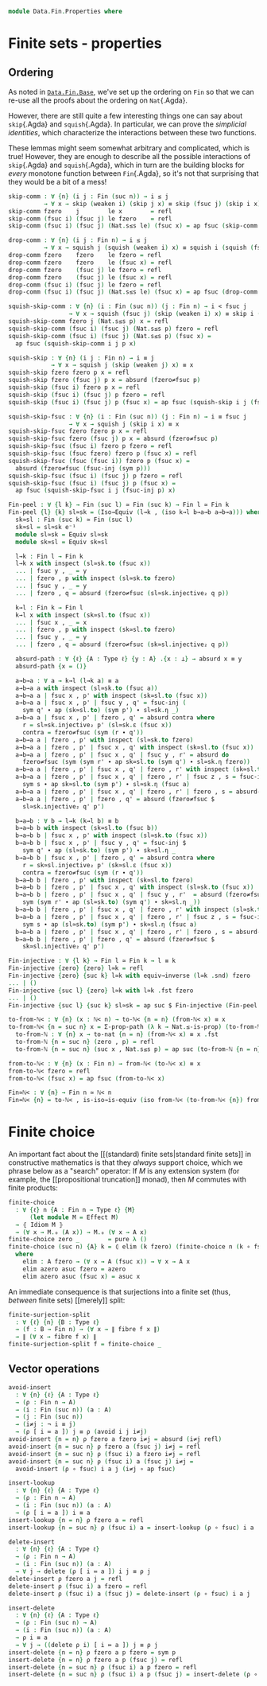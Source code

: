 <!--
```agda
open import 1Lab.Prelude

open import Data.Fin.Base

import Data.Nat.Order as Nat
import Data.Nat.Base as Nat
```
-->

```agda
module Data.Fin.Properties where

```

# Finite sets - properties

## Ordering

As noted in [`Data.Fin.Base`], we've set up the ordering on `Fin` so that
we can re-use all the proofs about the ordering on `Nat`{.Agda}.

[`Data.Fin.Base`]: Data.Fin.Base.html

However, there are still quite a few interesting things one can say about
`skip`{.Agda} and `squish`{.Agda}. In particular, we can prove the
*simplicial identities*, which characterize the interactions between
these two functions.

These lemmas might seem somewhat arbitrary and complicated, which
is true! However, they are enough to describe all the possible
interactions of `skip`{.Agda} and `squish`{.Agda}, which in turn
are the building blocks for _every_ monotone function between
`Fin`{.Agda}, so it's not that surprising that they would be a bit
of a mess!

<!-- [TODO: Reed M, 23/02/2022] Link to Simplicial Sets Stuff -->

```agda
skip-comm : ∀ {n} (i j : Fin (suc n)) → i ≤ j
          → ∀ x → skip (weaken i) (skip j x) ≡ skip (fsuc j) (skip i x)
skip-comm fzero    j        le x        = refl
skip-comm (fsuc i) (fsuc j) le fzero    = refl
skip-comm (fsuc i) (fsuc j) (Nat.s≤s le) (fsuc x) = ap fsuc (skip-comm i j le x)

drop-comm : ∀ {n} (i j : Fin n) → i ≤ j
          → ∀ x → squish j (squish (weaken i) x) ≡ squish i (squish (fsuc j) x)
drop-comm fzero    fzero    le fzero = refl
drop-comm fzero    fzero    le (fsuc x) = refl
drop-comm fzero    (fsuc j) le fzero = refl
drop-comm fzero    (fsuc j) le (fsuc x) = refl
drop-comm (fsuc i) (fsuc j) le fzero = refl
drop-comm (fsuc i) (fsuc j) (Nat.s≤s le) (fsuc x) = ap fsuc (drop-comm i j le x)

squish-skip-comm : ∀ {n} (i : Fin (suc n)) (j : Fin n) → i < fsuc j
                 → ∀ x → squish (fsuc j) (skip (weaken i) x) ≡ skip i (squish j x)
squish-skip-comm fzero j (Nat.s≤s p) x = refl
squish-skip-comm (fsuc i) (fsuc j) (Nat.s≤s p) fzero = refl
squish-skip-comm (fsuc i) (fsuc j) (Nat.s≤s p) (fsuc x) =
  ap fsuc (squish-skip-comm i j p x)

squish-skip : ∀ {n} (i j : Fin n) → i ≡ j
            → ∀ x → squish j (skip (weaken j) x) ≡ x
squish-skip fzero fzero p x = refl
squish-skip fzero (fsuc j) p x = absurd (fzero≠fsuc p)
squish-skip (fsuc i) fzero p x = refl
squish-skip (fsuc i) (fsuc j) p fzero = refl
squish-skip (fsuc i) (fsuc j) p (fsuc x) = ap fsuc (squish-skip i j (fsuc-inj p) x)

squish-skip-fsuc : ∀ {n} (i : Fin (suc n)) (j : Fin n) → i ≡ fsuc j
                 → ∀ x → squish j (skip i x) ≡ x
squish-skip-fsuc fzero fzero p x = refl
squish-skip-fsuc fzero (fsuc j) p x = absurd (fzero≠fsuc p)
squish-skip-fsuc (fsuc i) fzero p fzero = refl
squish-skip-fsuc (fsuc fzero) fzero p (fsuc x) = refl
squish-skip-fsuc (fsuc (fsuc i)) fzero p (fsuc x) =
  absurd (fzero≠fsuc (fsuc-inj (sym p)))
squish-skip-fsuc (fsuc i) (fsuc j) p fzero = refl
squish-skip-fsuc (fsuc i) (fsuc j) p (fsuc x) =
  ap fsuc (squish-skip-fsuc i j (fsuc-inj p) x)

Fin-peel : ∀ {l k} → Fin (suc l) ≃ Fin (suc k) → Fin l ≃ Fin k
Fin-peel {l} {k} sl≃sk = (Iso→Equiv (l→k , (iso k→l b→a→b a→b→a))) where
  sk≃sl : Fin (suc k) ≃ Fin (suc l)
  sk≃sl = sl≃sk e⁻¹
  module sl≃sk = Equiv sl≃sk
  module sk≃sl = Equiv sk≃sl

  l→k : Fin l → Fin k
  l→k x with inspect (sl≃sk.to (fsuc x))
  ... | fsuc y , _ = y
  ... | fzero , p with inspect (sl≃sk.to fzero)
  ... | fsuc y , _ = y
  ... | fzero , q = absurd (fzero≠fsuc (sl≃sk.injective₂ q p))

  k→l : Fin k → Fin l
  k→l x with inspect (sk≃sl.to (fsuc x))
  ... | fsuc x , _ = x
  ... | fzero , p with inspect (sk≃sl.to fzero)
  ... | fsuc y , _ = y
  ... | fzero , q = absurd (fzero≠fsuc (sk≃sl.injective₂ q p))

  absurd-path : ∀ {ℓ} {A : Type ℓ} {y : A} .{x : ⊥} → absurd x ≡ y
  absurd-path {x = ()}

  a→b→a : ∀ a → k→l (l→k a) ≡ a
  a→b→a a with inspect (sl≃sk.to (fsuc a))
  a→b→a a | fsuc x , p' with inspect (sk≃sl.to (fsuc x))
  a→b→a a | fsuc x , p' | fsuc y , q' = fsuc-inj (
    sym q' ∙ ap (sk≃sl.to) (sym p') ∙ sl≃sk.η _)
  a→b→a a | fsuc x , p' | fzero , q' = absurd contra where
    r = sl≃sk.injective₂ p' (sl≃sk.ε (fsuc x))
    contra = fzero≠fsuc (sym (r ∙ q'))
  a→b→a a | fzero , p' with inspect (sl≃sk.to fzero)
  a→b→a a | fzero , p' | fsuc x , q' with inspect (sk≃sl.to (fsuc x))
  a→b→a a | fzero , p' | fsuc x , q' | fsuc y , r' = absurd do
    fzero≠fsuc (sym (sym r' ∙ ap sk≃sl.to (sym q') ∙ sl≃sk.η fzero))
  a→b→a a | fzero , p' | fsuc x , q' | fzero , r' with inspect (sk≃sl.to fzero)
  a→b→a a | fzero , p' | fsuc x , q' | fzero , r' | fsuc z , s = fsuc-inj $
    sym s ∙ ap sk≃sl.to (sym p') ∙ sl≃sk.η (fsuc a)
  a→b→a a | fzero , p' | fsuc x , q' | fzero , r' | fzero , s = absurd-path
  a→b→a a | fzero , p' | fzero , q' = absurd (fzero≠fsuc $
    sl≃sk.injective₂ q' p')

  b→a→b : ∀ b → l→k (k→l b) ≡ b
  b→a→b b with inspect (sk≃sl.to (fsuc b))
  b→a→b b | fsuc x , p' with inspect (sl≃sk.to (fsuc x))
  b→a→b b | fsuc x , p' | fsuc y , q' = fsuc-inj $
    sym q' ∙ ap (sl≃sk.to) (sym p') ∙ sk≃sl.η _
  b→a→b b | fsuc x , p' | fzero , q' = absurd contra where
    r = sk≃sl.injective₂ p' (sk≃sl.ε (fsuc x))
    contra = fzero≠fsuc (sym (r ∙ q'))
  b→a→b b | fzero , p' with inspect (sk≃sl.to fzero)
  b→a→b b | fzero , p' | fsuc x , q' with inspect (sl≃sk.to (fsuc x))
  b→a→b b | fzero , p' | fsuc x , q' | fsuc y , r'  = absurd (fzero≠fsuc $
    sym (sym r' ∙ ap (sl≃sk.to) (sym q') ∙ sk≃sl.η _))
  b→a→b b | fzero , p' | fsuc x , q' | fzero , r' with inspect (sl≃sk.to fzero)
  b→a→b a | fzero , p' | fsuc x , q' | fzero , r' | fsuc z , s = fsuc-inj $
    sym s ∙ ap (sl≃sk.to) (sym p') ∙ sk≃sl.η (fsuc a)
  b→a→b a | fzero , p' | fsuc x , q' | fzero , r' | fzero , s = absurd-path
  b→a→b b | fzero , p' | fzero , q' = absurd (fzero≠fsuc $
    sk≃sl.injective₂ q' p')

Fin-injective : ∀ {l k} → Fin l ≃ Fin k → l ≡ k
Fin-injective {zero} {zero} l≃k = refl
Fin-injective {zero} {suc k} l≃k with equiv→inverse (l≃k .snd) fzero
... | ()
Fin-injective {suc l} {zero} l≃k with l≃k .fst fzero
... | ()
Fin-injective {suc l} {suc k} sl≃sk = ap suc $ Fin-injective (Fin-peel sl≃sk)

to-from-ℕ< : ∀ {n} (x : ℕ< n) → to-ℕ< {n = n} (from-ℕ< x) ≡ x
to-from-ℕ< {n = suc n} x = Σ-prop-path (λ k → Nat.≤-is-prop) (to-from-ℕ {n = suc n} x) where
  to-from-ℕ : ∀ {n} x → to-nat {n = n} (from-ℕ< x) ≡ x .fst
  to-from-ℕ {n = suc n} (zero , p) = refl
  to-from-ℕ {n = suc n} (suc x , Nat.s≤s p) = ap suc (to-from-ℕ {n = n} (x , p))

from-to-ℕ< : ∀ {n} (x : Fin n) → from-ℕ< (to-ℕ< x) ≡ x
from-to-ℕ< fzero = refl
from-to-ℕ< (fsuc x) = ap fsuc (from-to-ℕ< x)

Fin≃ℕ< : ∀ {n} → Fin n ≃ ℕ< n
Fin≃ℕ< {n} = to-ℕ< , is-iso→is-equiv (iso from-ℕ< (to-from-ℕ< {n}) from-to-ℕ<)
```

# Finite choice

An important fact about the [[(standard) finite sets|standard finite
sets]] in constructive mathematics is that they _always_ support choice,
which we phrase below as a "search" operator: If $M$ is any extension
system (for example, the [[propositional truncation]] monad), then $M$
commutes with finite products:

```agda
finite-choice
  : ∀ {ℓ} n {A : Fin n → Type ℓ} {M}
      (let module M = Effect M)
  → ⦃ Idiom M ⦄
  → (∀ x → M.₀ (A x)) → M.₀ (∀ x → A x)
finite-choice zero _        = pure λ ()
finite-choice (suc n) {A} k = ⦇ elim (k fzero) (finite-choice n (k ∘ fsuc)) ⦈
  where
    elim : A fzero → (∀ x → A (fsuc x)) → ∀ x → A x
    elim azero asuc fzero = azero
    elim azero asuc (fsuc x) = asuc x
```

An immediate consequence is that surjections into a finite set (thus,
_between_ finite sets) [[merely]] split:

```agda
finite-surjection-split
  : ∀ {ℓ} {n} {B : Type ℓ}
  → (f : B → Fin n) → (∀ x → ∥ fibre f x ∥)
  → ∥ (∀ x → fibre f x) ∥
finite-surjection-split f = finite-choice _
```

## Vector operations

```agda
avoid-insert
  : ∀ {n} {ℓ} {A : Type ℓ}
  → (ρ : Fin n → A)
  → (i : Fin (suc n)) (a : A)
  → (j : Fin (suc n))
  → (i≠j : ¬ i ≡ j)
  → (ρ [ i ≔ a ]) j ≡ ρ (avoid i j i≠j)
avoid-insert {n = n} ρ fzero a fzero i≠j = absurd (i≠j refl)
avoid-insert {n = suc n} ρ fzero a (fsuc j) i≠j = refl
avoid-insert {n = suc n} ρ (fsuc i) a fzero i≠j = refl
avoid-insert {n = suc n} ρ (fsuc i) a (fsuc j) i≠j =
  avoid-insert (ρ ∘ fsuc) i a j (i≠j ∘ ap fsuc)

insert-lookup
  : ∀ {n} {ℓ} {A : Type ℓ}
  → (ρ : Fin n → A)
  → (i : Fin (suc n)) (a : A)
  → (ρ [ i ≔ a ]) i ≡ a
insert-lookup {n = n} ρ fzero a = refl
insert-lookup {n = suc n} ρ (fsuc i) a = insert-lookup (ρ ∘ fsuc) i a

delete-insert
  : ∀ {n} {ℓ} {A : Type ℓ}
  → (ρ : Fin n → A)
  → (i : Fin (suc n)) (a : A)
  → ∀ j → delete (ρ [ i ≔ a ]) i j ≡ ρ j
delete-insert ρ fzero a j = refl
delete-insert ρ (fsuc i) a fzero = refl
delete-insert ρ (fsuc i) a (fsuc j) = delete-insert (ρ ∘ fsuc) i a j

insert-delete
  : ∀ {n} {ℓ} {A : Type ℓ}
  → (ρ : Fin (suc n) → A)
  → (i : Fin (suc n)) (a : A)
  → ρ i ≡ a
  → ∀ j → ((delete ρ i) [ i ≔ a ]) j ≡ ρ j
insert-delete {n = n} ρ fzero a p fzero = sym p
insert-delete {n = n} ρ fzero a p (fsuc j) = refl
insert-delete {n = suc n} ρ (fsuc i) a p fzero = refl
insert-delete {n = suc n} ρ (fsuc i) a p (fsuc j) = insert-delete (ρ ∘ fsuc) i a p j
```
